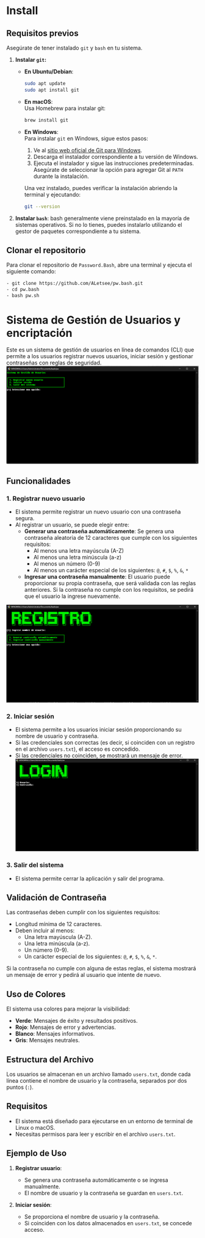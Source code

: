 # **Install**
## Requisitos previos

Asegúrate de tener instalado `git` y `bash` en tu sistema.
1. **Instalar `git`:**

   - **En Ubuntu/Debian**:  
     ```bash
     sudo apt update
     sudo apt install git
     ```

   - **En macOS**:  
     Usa Homebrew para instalar git:
     ```bash
     brew install git
     ```

   - **En Windows**:  
     Para instalar `git` en Windows, sigue estos pasos:
     1. Ve al [sitio web oficial de Git para Windows](https://git-scm.com/download/win).
     2. Descarga el instalador correspondiente a tu versión de Windows.
     3. Ejecuta el instalador y sigue las instrucciones predeterminadas. Asegúrate de seleccionar la opción para agregar Git al `PATH` durante la instalación.

     Una vez instalado, puedes verificar la instalación abriendo la terminal y ejecutando:

     ```bash
     git --version
     ```

2. **Instalar `bash`**:  bash generalmente viene preinstalado en la mayoría de sistemas operativos. Si no lo tienes, puedes instalarlo utilizando el gestor de paquetes correspondiente a tu sistema.

## Clonar el repositorio

Para clonar el repositorio de `Password.Bash`, abre una terminal y ejecuta el siguiente comando:

  ```
- git clone https://github.com/ALetsee/pw.bash.git
- cd pw.bash
- bash pw.sh
  ```

# **Sistema de Gestión de Usuarios y encriptación**

Este es un sistema de gestión de usuarios en línea de comandos (CLI) que permite a los usuarios registrar nuevos usuarios, iniciar sesión y gestionar contraseñas con reglas de seguridad.
![i1](./imgs/1.png)
## Funcionalidades

### 1. **Registrar nuevo usuario**
   - El sistema permite registrar un nuevo usuario con una contraseña segura.
   - Al registrar un usuario, se puede elegir entre:
     - **Generar una contraseña automáticamente**: Se genera una contraseña aleatoria de 12 caracteres que cumple con los siguientes requisitos:
       - Al menos una letra mayúscula (A-Z)
       - Al menos una letra minúscula (a-z)
       - Al menos un número (0-9)
       - Al menos un carácter especial de los siguientes: `@`, `#`, `$`, `%`, `&`, `*`
     - **Ingresar una contraseña manualmente**: El usuario puede proporcionar su propia contraseña, que será validada con las reglas anteriores. Si la contraseña no cumple con los requisitos, se pedirá que el usuario la ingrese nuevamente.

![I2](./imgs/2.png)

### 2. **Iniciar sesión**
   - El sistema permite a los usuarios iniciar sesión proporcionando su nombre de usuario y contraseña.
   - Si las credenciales son correctas (es decir, si coinciden con un registro en el archivo `users.txt`), el acceso es concedido.
   - Si las credenciales no coinciden, se mostrará un mensaje de error.
![i3](./imgs/3.png)
### 3. **Salir del sistema**
   - El sistema permite cerrar la aplicación y salir del programa.

## Validación de Contraseña
Las contraseñas deben cumplir con los siguientes requisitos:
- Longitud mínima de 12 caracteres.
- Deben incluir al menos:
  - Una letra mayúscula (A-Z).
  - Una letra minúscula (a-z).
  - Un número (0-9).
  - Un carácter especial de los siguientes: `@`, `#`, `$`, `%`, `&`, `*`.

Si la contraseña no cumple con alguna de estas reglas, el sistema mostrará un mensaje de error y pedirá al usuario que intente de nuevo.

## Uso de Colores
El sistema usa colores para mejorar la visibilidad:
- **Verde**: Mensajes de éxito y resultados positivos.
- **Rojo**: Mensajes de error y advertencias.
- **Blanco**: Mensajes informativos.
- **Gris**: Mensajes neutrales.

## Estructura del Archivo
Los usuarios se almacenan en un archivo llamado `users.txt`, donde cada línea contiene el nombre de usuario y la contraseña, separados por dos puntos (`:`).

## Requisitos
- El sistema está diseñado para ejecutarse en un entorno de terminal de Linux o macOS.
- Necesitas permisos para leer y escribir en el archivo `users.txt`.

## Ejemplo de Uso

1. **Registrar usuario**:
   - Se genera una contraseña automáticamente o se ingresa manualmente.
   - El nombre de usuario y la contraseña se guardan en `users.txt`.

2. **Iniciar sesión**:
   - Se proporciona el nombre de usuario y la contraseña.
   - Si coinciden con los datos almacenados en `users.txt`, se concede acceso.


